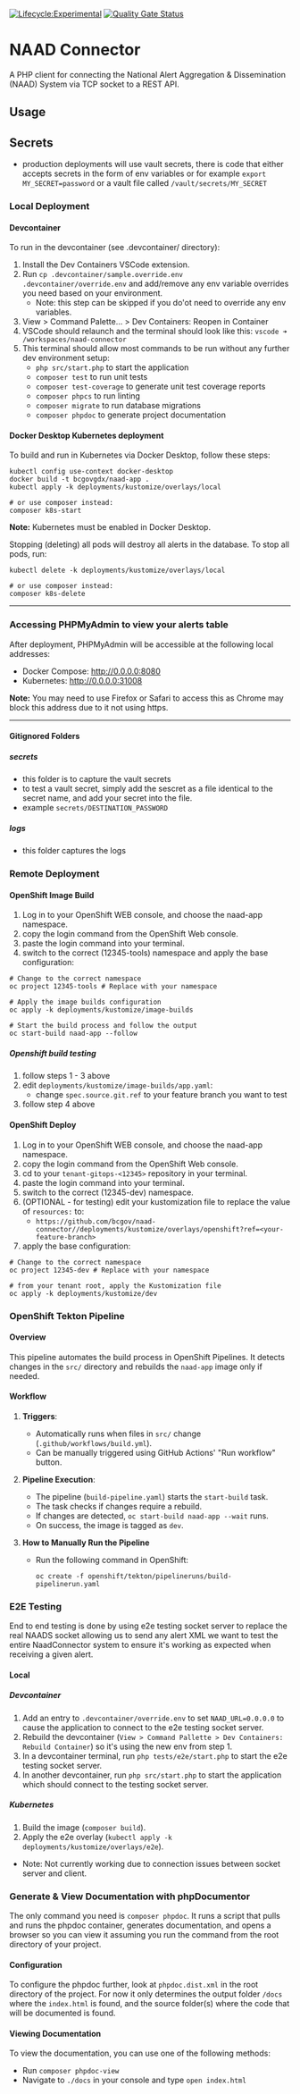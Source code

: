 [![Lifecycle:Experimental](https://img.shields.io/badge/Lifecycle-Experimental-339999)]()
[![Quality Gate Status](https://sonarcloud.io/api/project_badges/measure?project=bcgov_naad-connector&metric=alert_status)](https://sonarcloud.io/summary/new_code?id=bcgov_naad-connector)

# NAAD Connector

A PHP client for connecting the National Alert Aggregation & Dissemination (NAAD) System via TCP socket to a REST API.

## Usage

## Secrets
- production deployments will use vault secrets, there is code that either accepts secrets in the form of env variables or for example `export MY_SECRET=password` or a vault file called `/vault/secrets/MY_SECRET`

### Local Deployment

#### Devcontainer

To run in the devcontainer (see .devcontainer/ directory):

1. Install the Dev Containers VSCode extension.
1. Run `cp .devcontainer/sample.override.env .devcontainer/override.env` and add/remove any env variable overrides you need based on your environment.
    - Note: this step can be skipped if you do'ot need to override any env variables.
1. View > Command Palette... > Dev Containers: Reopen in Container
1. VSCode should relaunch and the terminal should look like this: `vscode ➜ /workspaces/naad-connector`
1. This terminal should allow most commands to be run without any further dev environment setup:
    - `php src/start.php` to start the application
    - `composer test` to run unit tests
    - `composer test-coverage` to generate unit test coverage reports
    - `composer phpcs` to run linting
    - `composer migrate` to run database migrations
    - `composer phpdoc` to generate project documentation

#### Docker Desktop Kubernetes deployment

To build and run in Kubernetes via Docker Desktop, follow these steps:

```shell
kubectl config use-context docker-desktop
docker build -t bcgovgdx/naad-app .
kubectl apply -k deployments/kustomize/overlays/local

# or use composer instead:
composer k8s-start
```

**Note:** Kubernetes must be enabled in Docker Desktop.

Stopping (deleting) all pods will destroy all alerts in the database. To stop all pods, run:

```shell
kubectl delete -k deployments/kustomize/overlays/local

# or use composer instead:
composer k8s-delete
```

---

### Accessing PHPMyAdmin to view your alerts table

After deployment, PHPMyAdmin will be accessible at the following local addresses:

- Docker Compose: <http://0.0.0.0:8080>
- Kubernetes: <http://0.0.0.0:31008>

**Note:** You may need to use Firefox or Safari to access this as Chrome may block this address due to it not using https.

---

#### Gitignored Folders
##### secrets
- this folder is to capture the vault secrets 
- to test a vault secret, simply add the sescret as a file identical to the secret name, and add your secret into the file.
- example `secrets/DESTINATION_PASSWORD`

##### logs
- this folder captures the logs

### Remote Deployment

#### OpenShift Image Build

1. Log in to your OpenShift WEB console, and choose the naad-app namespace.
2. copy the login command from the OpenShift Web console.
3. paste the login command into your terminal.
4. switch to the correct (12345-tools) namespace and apply the base configuration:

```shell
# Change to the correct namespace
oc project 12345-tools # Replace with your namespace

# Apply the image builds configuration
oc apply -k deployments/kustomize/image-builds

# Start the build process and follow the output
oc start-build naad-app --follow
```

##### Openshift build testing

1. follow steps 1 - 3 above
2. edit `deployments/kustomize/image-builds/app.yaml`:
    - change `spec.source.git.ref` to your feature branch you want to test
3. follow step 4 above

#### OpenShift Deploy

1. Log in to your OpenShift WEB console, and choose the naad-app namespace.
2. copy the login command from the OpenShift Web console.
3. cd to your `tenant-gitops-<12345>` repository in your terminal.
4. paste the login command into your terminal.
5. switch to the correct (12345-dev) namespace.
6. (OPTIONAL - for testing) edit your kustomization file to replace the value of `resources:` to:
    - `https://github.com/bcgov/naad-connector//deployments/kustomize/overlays/openshift?ref=<your-feature-branch>`
7. apply the base configuration:

```shell
# Change to the correct namespace
oc project 12345-dev # Replace with your namespace

# from your tenant root, apply the Kustomization file
oc apply -k deployments/kustomize/dev
```

### OpenShift Tekton Pipeline

#### Overview
This pipeline automates the build process in OpenShift Pipelines. It detects changes in the `src/` directory and rebuilds the `naad-app` image only if needed.

#### Workflow
1. **Triggers**:
   - Automatically runs when files in `src/` change (`.github/workflows/build.yml`).
   - Can be manually triggered using GitHub Actions' "Run workflow" button.

2. **Pipeline Execution**:
   - The pipeline (`build-pipeline.yaml`) starts the `start-build` task.
   - The task checks if changes require a rebuild.
   - If changes are detected, `oc start-build naad-app --wait` runs.
   - On success, the image is tagged as `dev`.

3. **How to Manually Run the Pipeline**
   - Run the following command in OpenShift:
     ```
     oc create -f openshift/tekton/pipelineruns/build-pipelinerun.yaml
     ```

### E2E Testing

End to end testing is done by using e2e testing socket server to replace the real NAADS socket allowing us to send any alert XML we want to test the entire NaadConnector system to ensure it's working as expected when receiving a given alert.

#### Local

##### Devcontainer

1. Add an entry to `.devcontainer/override.env` to set `NAAD_URL=0.0.0.0` to cause the application to connect to the e2e testing socket server.
1. Rebuild the devcontainer (`View > Command Pallette > Dev Containers: Rebuild Container`) so it's using the new env from step 1.
1. In a devcontainer terminal, run `php tests/e2e/start.php` to start the e2e testing socket server.
1. In another devcontainer, run `php src/start.php` to start the application which should connect to the testing socket server.

##### Kubernetes

1. Build the image (`composer build`).
1. Apply the e2e overlay (`kubectl apply -k deployments/kustomize/overlays/e2e`).
  - Note: Not currently working due to connection issues between socket server and client.

### Generate & View Documentation with phpDocumentor

The only command you need is `composer phpdoc`. It runs a script that pulls and runs the phpdoc container, generates documentation, and opens a browser so you can view it assuming you run the command from the root directory of your project.

#### Configuration

To configure the phpdoc further, look at `phpdoc.dist.xml` in the root directory of the project. For now it only determines the output folder `/docs` where the `index.html` is found, and the source folder(s) where the code that will be documented is found.

#### Viewing Documentation

To view the documentation, you can use one of the following methods:

- Run `composer phpdoc-view`
- Navigate to `./docs` in your console and type `open index.html`
